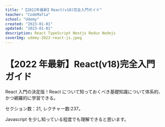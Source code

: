 ```yaml
---
title: "【2022年最新】React(v18)完全入門ガイド"
teacher: "CodeMafia"
school: "Udemy"
created: "2023-01-01"
updated: "2023-01-01"
description: React TypeScript Nextjs Redux Nodejs
coverImg: udemy-2022-react-js.jpeg
---
```


# 【2022 年最新】React(v18)完全入門ガイド

React 入門の決定版！React について知っておくべき基礎知識について体系的、かつ網羅的に学習できる。

セクション数：21, レクチャー数:237。

Javascript を少し知っている程度でも理解できると思います。
